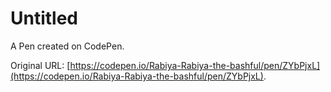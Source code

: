 # Untitled

A Pen created on CodePen.

Original URL: [https://codepen.io/Rabiya-Rabiya-the-bashful/pen/ZYbPjxL](https://codepen.io/Rabiya-Rabiya-the-bashful/pen/ZYbPjxL).


